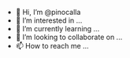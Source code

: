 - 👋 Hi, I’m @pinocalla
- 👀 I’m interested in ...
- 🌱 I’m currently learning ...
- 💞️ I’m looking to collaborate on ...
- 📫 How to reach me ...

<!---
pinocalla/pinocalla is a ✨ special ✨ repository because its `README.md` (this file) appears on your GitHub profile.
You can click the Preview link to take a look at your changes.
--->
